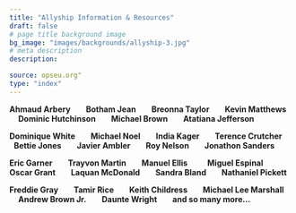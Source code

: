 ```yaml
---
title: "Allyship Information & Resources"
draft: false
# page title background image
bg_image: "images/backgrounds/allyship-3.jpg"
# meta description
description:

source: opseu.org"
type: "index"
---
```


**Ahmaud Arbery** &nbsp; &nbsp; &nbsp; **Botham Jean** &nbsp; &nbsp; &nbsp; **Breonna Taylor** &nbsp; &nbsp; &nbsp; **Kevin Matthews** &nbsp; &nbsp; &nbsp;
**Dominic Hutchinson** &nbsp; &nbsp; &nbsp; **Michael Brown** &nbsp; &nbsp; &nbsp; **Atatiana Jefferson**

**Dominique White** &nbsp; &nbsp; &nbsp; **Michael Noel** &nbsp; &nbsp; &nbsp; **India Kager** &nbsp; &nbsp; &nbsp; **Terence Crutcher** &nbsp; &nbsp; &nbsp; **Bettie Jones** &nbsp; &nbsp; &nbsp; **Javier Ambler** &nbsp; &nbsp; &nbsp; **Roy Nelson** &nbsp; &nbsp; &nbsp; **Jonathon Sanders**

**Eric Garner** &nbsp; &nbsp; &nbsp; **Trayvon Martin** &nbsp; &nbsp; &nbsp; **Manuel Ellis** &nbsp; &nbsp; &nbsp; &nbsp; **Miguel Espinal** &nbsp; &nbsp; &nbsp; **Oscar Grant** &nbsp; &nbsp; &nbsp; **Laquan McDonald** &nbsp; &nbsp; &nbsp; **Sandra Bland** &nbsp; &nbsp; &nbsp;
**Nathaniel Pickett**

**Freddie Gray** &nbsp; &nbsp; &nbsp; **Tamir Rice** &nbsp; &nbsp; &nbsp; **Keith Childress** &nbsp; &nbsp; &nbsp; **Michael Lee Marshall** &nbsp; &nbsp; &nbsp; **Andrew Brown Jr.** &nbsp; &nbsp; &nbsp; **Daunte Wright** &nbsp; &nbsp; &nbsp; **and so many more...**
